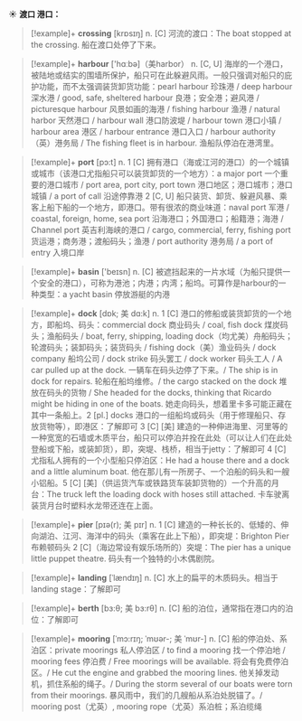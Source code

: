 ☀ <span class="category">**渡口 港口：**</span>
>[!example]+ <span class="vocabulary">**crossing**</span> [krɒsɪŋ] 
> <span class="definition">n. [C] 河流的渡口：</span>The boat stopped at the crossing. 船在渡口处停了下来。

>[!example]+ <span class="vocabulary">**harbour**</span> ['hɑːbə]（美harbor）
> <span class="definition">n. [C, U] 海岸的一个港口，被陆地或结实的围墙所保护，船只可在此躲避风雨。一般只强调对船只的庇护功能，而不太强调装货卸货功能：</span>pearl harbour 珍珠港 / deep harbour 深水港 / good, safe, sheltered harbour 良港；安全港；避风港 / picturesque harbour 风景如画的海港 / fishing harbour 渔港 / natural harbor 天然港口 / harbour wall 港口防波堤 / harbour town 港口小镇 / harbour area 港区 / harbour entrance 港口入口 / harbour authority（英）港务局 / The fishing fleet is in harbour. 渔船队停泊在港湾里。

>[!example]+ <span class="vocabulary">**port**</span> [pɔ:t] 
> <span class="definition">n. 1 [C] 拥有港口（海或江河的港口）的一个城镇或城市（该港口尤指船只可以装货卸货的一个地方）：</span>a major port 一个重要的港口城市 / port area, port city, port town 港口地区；港口城市；港口城镇 / a port of call 沿途停靠港 <span class="definition">2 [C, U] 船只装货、卸货、躲避风暴、乘客上船下船的一个地方，即港口。带有很浓的商业味道：</span>naval port 军港 / coastal, foreign, home, sea port 沿海港口；外国港口；船籍港；海港 / Channel port 英吉利海峡的港口 / cargo, commercial, ferry, fishing port 货运港；商务港；渡船码头；渔港 / port authority 港务局 / a port of entry 入境口岸

>[!example]+ <span class="vocabulary">**basin**</span> ['beɪsn] 
> <span class="definition">n. [C] 被遮挡起来的一片水域（为船只提供一个安全的港口），可称为港池；内港；内湾；船坞。可算作是harbour的一种类型：</span>a yacht basin 停放游艇的内港
           
>[!example]+ <span class="vocabulary">**dock**</span> [dɒk; 美 dɑ:k]
> <span class="definition">n. 1 [C] 港口的修船或装货卸货的一个地方，即船坞、码头：</span>commercial dock 商业码头 / coal, fish dock 煤炭码头；渔船码头 / boat, ferry, shipping, loading dock（均尤美）舟船码头；轮渡码头；装卸码头；装货码头 / fishing dock（美）渔业码头 / dock company 船坞公司 / dock strike 码头罢工 / dock worker 码头工人 / A car pulled up at the dock. 一辆车在码头边停了下来。/ The ship is in dock for repairs. 轮船在船坞维修。/ the cargo stacked on the dock 堆放在码头的货物 / She headed for the docks, thinking that Ricardo might be hiding in one of the boats. 她走向码头，想着里卡多可能正藏在其中一条船上。<span class="definition">2 [pl.] docks 港口的一组船坞或码头（用于修理船只、存放货物等），即港区：</span>了解即可 <span class="definition">3 [C] [美] 建造的一种伸进海里、河里等的一种宽宽的石墙或木质平台，船只可以停泊并拴在此处（可以让人们在此处登船或下船，或装卸货），即，突堤、栈桥，相当于jetty：</span>了解即可 <span class="definition">4 [C] 尤指私人拥有的一个小型船只停泊区：</span>He had a house there and a dock and a little aluminum boat. 他在那儿有一所房子、一个泊船的码头和一艘小铝船。<span class="definition">5 [C] [美]（供运货汽车或铁路货车装卸货物的）一个升高的月台：</span>The truck left the loading dock with hoses still attached. 卡车驶离装货月台时塑料水龙带还连在上面。
           
>[!example]+ <span class="vocabulary">**pier**</span> [pɪə(r); 美 pɪr]
> <span class="definition">n. 1 [C] 建造的一种长长的、低矮的、伸向湖泊、江河、海洋中的码头（乘客在此上下船），即突堤：</span>Brighton Pier 布赖顿码头 <span class="definition">2 [C]（海边常设有娱乐场所的）突堤：</span>The pier has a unique little puppet theatre. 码头有一个独特的小木偶剧院。
           
>[!example]+ <span class="vocabulary">**landing**</span> [ˈlændɪŋ]
> <span class="definition">n. [C] 水上的扁平的木质码头。相当于landing stage：</span>了解即可

>[!example]+ <span class="vocabulary">**berth**</span> [bɜ:θ; 美 bɜ:rθ]
> <span class="definition">n. [C] 船的泊位，通常指在港口内的泊位：</span>了解即可
        
>[!example]+ <span class="vocabulary">**mooring**</span> [ˈmɔ:rɪŋ; ˈmʊər-; 美 ˈmʊr-]
> <span class="definition">n. [C] 船的停泊处、系泊区：</span>private moorings 私人停泊区 / to find a mooring 找一个停泊地 / mooring fees 停泊费 / Free moorings will be available. 将会有免费停泊区。/ He cut the engine and grabbed the mooring lines. 他关掉发动机，抓住系船的绳子。/ During the storm several of our boats were torn from their moorings. 暴风雨中，我们的几艘船从系泊处脱锚了。/ mooring post（尤英）, mooring rope（尤英）系泊桩；系泊缆绳

